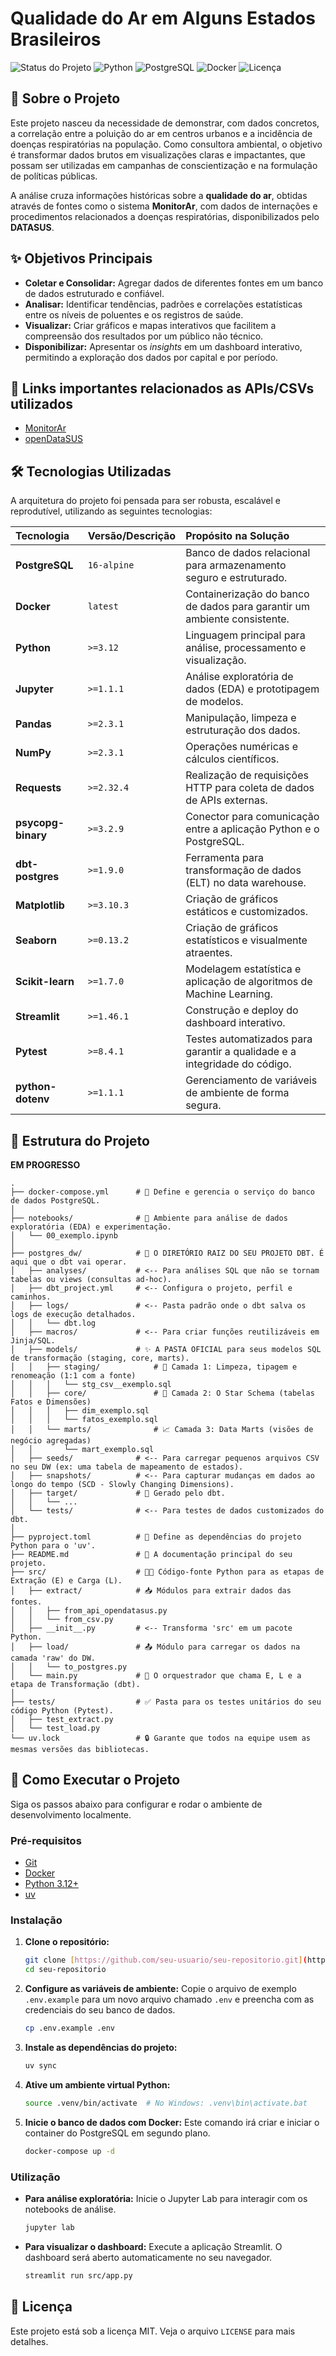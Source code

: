# Qualidade do Ar em Alguns Estados Brasileiros

![Status do Projeto](https://img.shields.io/badge/Status-Em%20Desenvolvimento-blue)
![Python](https://img.shields.io/badge/Python-3.12%2B-blue?logo=python&logoColor=white)
![PostgreSQL](https://img.shields.io/badge/PostgreSQL-16-blue?logo=postgresql&logoColor=white)
![Docker](https://img.shields.io/badge/Docker-Ativo-blue?logo=docker&logoColor=white)
![Licença](https://img.shields.io/badge/License-MIT-green)

## 🎯 Sobre o Projeto

Este projeto nasceu da necessidade de demonstrar, com dados concretos, a correlação entre a poluição do ar em centros urbanos e a incidência de doenças respiratórias na população. Como consultora ambiental, o objetivo é transformar dados brutos em visualizações claras e impactantes, que possam ser utilizadas em campanhas de conscientização e na formulação de políticas públicas.

A análise cruza informações históricas sobre a **qualidade do ar**, obtidas através de fontes como o sistema **MonitorAr**, com dados de internações e procedimentos relacionados a doenças respiratórias, disponibilizados pelo **DATASUS**.

## ✨ Objetivos Principais

-   **Coletar e Consolidar:** Agregar dados de diferentes fontes em um banco de dados estruturado e confiável.
-   **Analisar:** Identificar tendências, padrões e correlações estatísticas entre os níveis de poluentes e os registros de saúde.
-   **Visualizar:** Criar gráficos e mapas interativos que facilitem a compreensão dos resultados por um público não técnico.
-   **Disponibilizar:** Apresentar os _insights_ em um dashboard interativo, permitindo a exploração dos dados por capital e por período.

## 🔗 Links importantes relacionados as APIs/CSVs utilizados

-   [MonitorAr](https://dados.gov.br/dados/conjuntos-dados/ar-puro-monitorar)
-   [openDataSUS](https://opendatasus.saude.gov.br/dataset/srag-2021-a-2024)

## 🛠️ Tecnologias Utilizadas

A arquitetura do projeto foi pensada para ser robusta, escalável e reprodutível, utilizando as seguintes tecnologias:

| Tecnologia         | Versão/Descrição | Propósito na Solução                                                      |
| :----------------- | :--------------- | :------------------------------------------------------------------------ |
| **PostgreSQL**     | `16-alpine`      | Banco de dados relacional para armazenamento seguro e estruturado.        |
| **Docker**         | `latest`         | Containerização do banco de dados para garantir um ambiente consistente.  |
| **Python**         | `>=3.12`         | Linguagem principal para análise, processamento e visualização.           |
| **Jupyter**        | `>=1.1.1`        | Análise exploratória de dados (EDA) e prototipagem de modelos.            |
| **Pandas**         | `>=2.3.1`        | Manipulação, limpeza e estruturação dos dados.                            |
| **NumPy**          | `>=2.3.1`        | Operações numéricas e cálculos científicos.                               |
| **Requests**       | `>=2.32.4`       | Realização de requisições HTTP para coleta de dados de APIs externas.     |
| **psycopg-binary** | `>=3.2.9`        | Conector para comunicação entre a aplicação Python e o PostgreSQL.        |
| **dbt-postgres**   | `>=1.9.0`        | Ferramenta para transformação de dados (ELT) no data warehouse.           |
| **Matplotlib**     | `>=3.10.3`       | Criação de gráficos estáticos e customizados.                             |
| **Seaborn**        | `>=0.13.2`       | Criação de gráficos estatísticos e visualmente atraentes.                 |
| **Scikit-learn**   | `>=1.7.0`        | Modelagem estatística e aplicação de algoritmos de Machine Learning.      |
| **Streamlit**      | `>=1.46.1`       | Construção e deploy do dashboard interativo.                              |
| **Pytest**         | `>=8.4.1`        | Testes automatizados para garantir a qualidade e a integridade do código. |
| **python-dotenv**  | `>=1.1.1`        | Gerenciamento de variáveis de ambiente de forma segura.                   |

## 📂 Estrutura do Projeto

**EM PROGRESSO**

```
.
├── docker-compose.yml      # 🐳 Define e gerencia o serviço do banco de dados PostgreSQL.
│
├── notebooks/              # 📓 Ambiente para análise de dados exploratória (EDA) e experimentação.
│   └── 00_exemplo.ipynb
│
├── postgres_dw/            # 🐘 O DIRETÓRIO RAIZ DO SEU PROJETO DBT. É aqui que o dbt vai operar.
│   ├── analyses/           # <-- Para análises SQL que não se tornam tabelas ou views (consultas ad-hoc).
│   ├── dbt_project.yml     # <-- Configura o projeto, perfil e caminhos.
│   ├── logs/               # <-- Pasta padrão onde o dbt salva os logs de execução detalhados.
│   │   └── dbt.log
│   ├── macros/             # <-- Para criar funções reutilizáveis em Jinja/SQL.
│   ├── models/             # ✨ A PASTA OFICIAL para seus modelos SQL de transformação (staging, core, marts).
│   │   ├── staging/            # 🧼 Camada 1: Limpeza, tipagem e renomeação (1:1 com a fonte)
│   │   │   └── stg_csv__exemplo.sql
│   │   ├── core/               # 💎 Camada 2: O Star Schema (tabelas Fatos e Dimensões)
│   │   │   ├── dim_exemplo.sql
│   │   │   └── fatos_exemplo.sql
│   │   └── marts/              # 📈 Camada 3: Data Marts (visões de negócio agregadas)
│   │       └── mart_exemplo.sql
│   ├── seeds/              # <-- Para carregar pequenos arquivos CSV no seu DW (ex: uma tabela de mapeamento de estados).
│   ├── snapshots/          # <-- Para capturar mudanças em dados ao longo do tempo (SCD - Slowly Changing Dimensions).
│   ├── target/             # 🎯 Gerado pelo dbt.
│   │   └── ...
│   └── tests/              # <-- Para testes de dados customizados do dbt.
│
├── pyproject.toml          # 🐍 Define as dependências do projeto Python para o 'uv'.
├── README.md               # 📖 A documentação principal do seu projeto.
├── src/                    # 👨‍💻 Código-fonte Python para as etapas de Extração (E) e Carga (L).
│   ├── extract/            # 📥 Módulos para extrair dados das fontes.
│   │   ├── from_api_opendatasus.py
│   │   └── from_csv.py
│   ├── __init__.py         # <-- Transforma 'src' em um pacote Python.
│   ├── load/               # 📤 Módulo para carregar os dados na camada 'raw' do DW.
│   │   └── to_postgres.py
│   └── main.py             # 🚀 O orquestrador que chama E, L e a etapa de Transformação (dbt).
│
├── tests/                  # ✅ Pasta para os testes unitários do seu código Python (Pytest).
│   ├── test_extract.py
│   └── test_load.py
└── uv.lock                 # 🔒 Garante que todos na equipe usem as mesmas versões das bibliotecas.

```

## 🚀 Como Executar o Projeto

Siga os passos abaixo para configurar e rodar o ambiente de desenvolvimento localmente.

### Pré-requisitos

-   [Git](https://git-scm.com/)
-   [Docker](https://www.docker.com/products/docker-desktop/)
-   [Python 3.12+](https://www.python.org/)
-   [uv](https://github.com/astral-sh/uv)

### Instalação

1.  **Clone o repositório:**

    ```bash
    git clone [https://github.com/seu-usuario/seu-repositorio.git](https://github.com/seu-usuario/seu-repositorio.git)
    cd seu-repositorio
    ```

2.  **Configure as variáveis de ambiente:**
    Copie o arquivo de exemplo `.env.example` para um novo arquivo chamado `.env` e preencha com as credenciais do seu banco de dados.

    ```bash
    cp .env.example .env
    ```

3.  **Instale as dependências do projeto:**

    ```bash
    uv sync
    ```

4.  **Ative um ambiente virtual Python:**

    ```bash
    source .venv/bin/activate  # No Windows: .venv\bin\activate.bat
    ```

5.  **Inicie o banco de dados com Docker:**
    Este comando irá criar e iniciar o container do PostgreSQL em segundo plano.

    ```bash
    docker-compose up -d
    ```

### Utilização

-   **Para análise exploratória:**
    Inicie o Jupyter Lab para interagir com os notebooks de análise.

    ```bash
    jupyter lab
    ```

-   **Para visualizar o dashboard:**
    Execute a aplicação Streamlit. O dashboard será aberto automaticamente no seu navegador.
    ```bash
    streamlit run src/app.py
    ```

## 📄 Licença

Este projeto está sob a licença MIT. Veja o arquivo `LICENSE` para mais detalhes.
